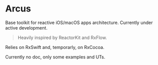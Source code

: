 # Arcus
Base toolkit for reactive iOS/macOS  apps architecture. Currently under active development.

> Heavily inspired by ReactorKit and RxFlow.

Relies on RxSwift and, temporarly, on RxCocoa.

Currently no doc, only some examples and UTs.

